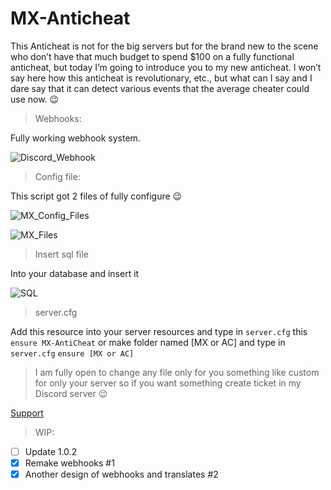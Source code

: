 # MX-Anticheat

This Anticheat is not for the big servers but for the brand new to the scene who don’t have that much budget to spend $100 on a fully functional anticheat, but today I’m going to introduce you to my new anticheat. I won’t say here how this anticheat is revolutionary, etc., but what can I say and I dare say that it can detect various events that the average cheater could use now. :wink:

> Webhooks:

Fully working webhook system.

![Discord_Webhook](https://user-images.githubusercontent.com/99074840/218487092-adb4f4b4-91b0-48e5-ba19-8caf58d080b8.png)


> Config file:

This script got 2 files of fully configure :wink:

![MX_Config_Files](https://user-images.githubusercontent.com/99074840/218487152-9600bfa9-c0ca-46c1-ace8-f892b69d79d6.png)

![MX_Files](https://user-images.githubusercontent.com/99074840/218487174-3bdffd4a-fb15-497c-b085-6f80d05f492a.png)


> Insert sql file

Into your database and insert it

![SQL](https://user-images.githubusercontent.com/99074840/218487880-769d63aa-2180-4fad-a521-7a86aad69ffe.png)

> server.cfg

Add this resource into your server resources and type in `server.cfg` this `ensure MX-AntiCheat` or make folder named [MX or AC] and type in `server.cfg` `ensure [MX or AC]`


> I am fully open to change any file only for you something like custom for only your server so if you want something create ticket in my Discord server :wink:

  [Support](https://dsc.gg/mxthessdev)

> WIP:
- [ ] Update 1.0.2
- [x] Remake webhooks #1
- [x] Another design of webhooks and translates #2
